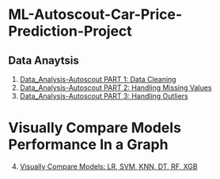 # ML-Autoscout-Car-Price-Prediction-Project

## Data Anaytsis

01. [Data_Analysis-Autoscout PART 1: Data Cleaning](./DAwPy_Capstone_Project_AutoScout_Student_Part-1.ipynb)
02. [Data_Analysis-Autoscout PART 2: Handling Missing Values](./DAwPy_Capstone_Project_AutoScout_Student_Part-2.ipynb)
03. [Data_Analysis-Autoscout PART 3: Handling Outliers](./DAwPy_Capstone_Project_AutoScout_Student_Part-3.ipynb)

# Visually Compare Models Performance In a Graph

04. [Visually Compare Models: LR, SVM, KNN, DT, RF, XGB](./ML-AutoScout-Visually_Compare_Models_Part-4.ipynb)